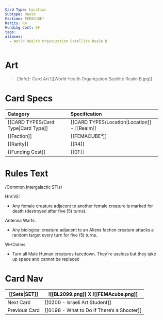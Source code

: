 ```yaml
---
Card Type: Location
Subtype: Realm
Faction: FEMACUBE³
Rarity: R4
Funding Cost: 0F
tags: 
aliases:
  - World Health Organization Satellite Realm B
---
```

# Art

> [!info]- Card Art
> ![[World Health Organization Satellite Realm B.jpg]]

# Card Specs

| Category | Specification| 
| :--- | :--- |
| [[CARD TYPES/Card Type\|Card Type]] | [[CARD TYPES/Location\|Location]] - [[Realm]] |  
| [[Faction]] | [[FEMACUBE³]] |  
| [[Rarity]] | [[R4]] |  
| [[Funding Cost]] | [[0F]] | 

# Rules Text  

/Common Intergalactic STIs/ 

HIV:VE: 
- Any female creature adjacent to another female creature is marked for death (destroyed after five (5) turns).

Antenna Warts: 
- Any biological creature adjacent to an Aliens faction creature attacks a random target every turn for five (5) turns.

WHOoties: 
- Turn all Male Human creatures facedown. They're useless but they take up space and cannot be replaced


# Card Nav

| [[Sets\|SET]] |  ![[BL2099.png]] 𐌢 ![[FEMAcube.png]] |
| ------------- | ------------------------------ |
| Next Card     | [[0200 - Israeli Art Student]] |
| Previous Card | [[0198 - What to Do If There’s a Shooter]] |



